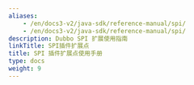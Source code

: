 ```yaml
---
aliases:
    - /en/docs3-v2/java-sdk/reference-manual/spi/
    - /en/docs3-v2/java-sdk/reference-manual/spi/
description: Dubbo SPI 扩展使用指南
linkTitle: SPI插件扩展点
title: SPI 插件扩展点使用手册
type: docs
weight: 9
---
```

